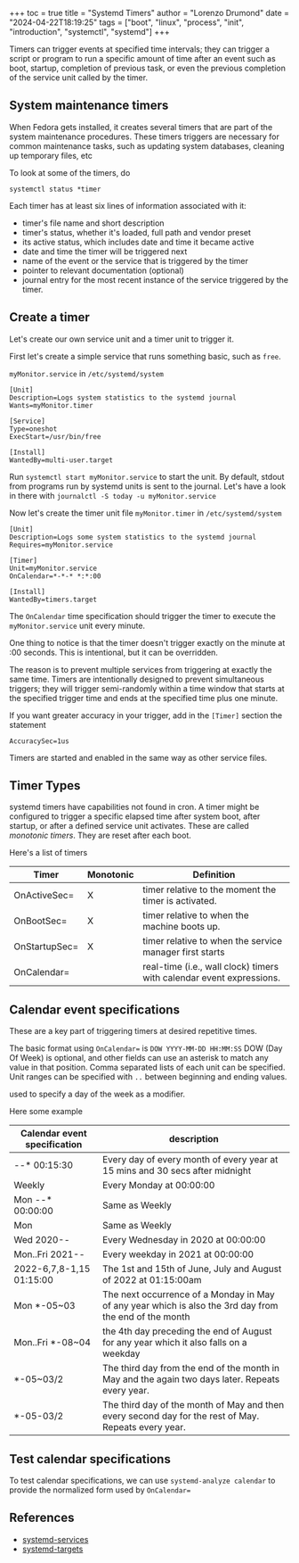 +++
toc = true
title = "Systemd Timers"
author = "Lorenzo Drumond"
date = "2024-04-22T18:19:25"
tags = ["boot",  "linux",  "process",  "init",  "introduction",  "systemctl",  "systemd"]
+++


Timers can trigger events at specified time intervals; they can trigger a
script or program to run a specific amount of time after an event such as
boot, startup, completion of previous task, or even the previous completion
of the service unit called by the timer.

## System maintenance timers
When Fedora gets installed, it creates several timers that are part of the system maintenance procedures. These timers triggers are necessary for common maintenance tasks, such as updating system databases, cleaning up temporary files, etc

To look at some of the timers, do
```
systemctl status *timer
```

Each timer has at least six lines of information associated with it:
- timer's file name and short description
- timer's status, whether it's loaded, full path and vendor preset
- its active status, which includes date and time it became active
- date and time the timer will be triggered next
- name of the event or the service that is triggered by the timer
- pointer to relevant documentation (optional)
- journal entry for the most recent instance of the service triggered by the timer.

## Create a timer
Let's create our own service unit and a timer unit to trigger it.

First let's create a simple service that runs something basic, such as `free`.

`myMonitor.service` in `/etc/systemd/system`
```
[Unit]
Description=Logs system statistics to the systemd journal
Wants=myMonitor.timer

[Service]
Type=oneshot
ExecStart=/usr/bin/free

[Install]
WantedBy=multi-user.target
```

Run `systemctl start myMonitor.service` to start the unit.
By default, stdout from programs run by systemd units is sent to the journal. Let's have a look in there with `journalctl -S today -u myMonitor.service`

Now let's create the timer unit file `myMonitor.timer` in `/etc/systemd/system`
```
[Unit]
Description=Logs some system statistics to the systemd journal
Requires=myMonitor.service

[Timer]
Unit=myMonitor.service
OnCalendar=*-*-* *:*:00

[Install]
WantedBy=timers.target
```

The `OnCalendar` time specification should trigger the timer to execute the `myMonitor.service` unit every minute.

One thing to notice is that the timer doesn't trigger exactly on the minute at :00 seconds. This is intentional, but it can be overridden.

The reason is to prevent multiple services from triggering at exactly the
same time. Timers are intentionally designed to prevent simultaneous
triggers; they will trigger semi-randomly within a time window that starts
at the specified trigger time and ends at the specified time plus one
minute.

If you want greater accuracy in your trigger, add in the `[Timer]` section the statement
```
AccuracySec=1us
```

Timers are started and enabled in the same way as other service files.

## Timer Types
systemd timers have capabilities not found in cron. A timer might be configured to trigger a specific elapsed time after system boot, after startup, or after a defined service unit activates. These are called _monotonic timers_. They are reset after each boot.

Here's a list of timers


| Timer              | Monotonic | Definition                                                                     |
|--------------------|-----------|--------------------------------------------------------------------------------|
| OnActiveSec=       | X         | timer relative to the moment the timer is activated.                           |
| OnBootSec=         | X         | timer relative to when the machine boots up.                                   |
| OnStartupSec=      | X         | timer relative to when the service manager first starts                        |
| OnCalendar=        |           | real-time (i.e., wall clock) timers with calendar event expressions.           |

## Calendar event specifications
These are a key part of triggering timers at desired repetitive times.

The basic format using `OnCalendar=` is `DOW YYYY-MM-DD HH:MM:SS`
DOW (Day Of Week) is optional, and other fields can use an asterisk to
match any value in that position. Comma separated lists of each unit can be
specified. Unit ranges can be specified with `..` between beginning and
ending values.

used to specify a day of the week as a modifier.

Here some example

| Calendar event specification | description                                                                                            |
|------------------------------|--------------------------------------------------------------------------------------------------------|
| *-*-* 00:15:30               | Every day of every month of every year at 15 mins and 30 secs after midnight                           |
| Weekly                       | Every Monday at 00:00:00                                                                               |
| Mon *-*-* 00:00:00           | Same as Weekly                                                                                         |
| Mon                          | Same as Weekly                                                                                         |
| Wed 2020-*-*                 | Every Wednesday in 2020 at 00:00:00                                                                    |
| Mon..Fri 2021-*-*            | Every weekday in 2021 at 00:00:00                                                                      |
| 2022-6,7,8-1,15 01:15:00     | The 1st and 15th of June, July and August of 2022 at 01:15:00am                                        |
| Mon *-05~03                  | The next occurrence of a Monday in May of any year which is also the 3rd day from the end of the month |
| Mon..Fri *-08~04             | the 4th day preceding the end of August for any year which it also falls on a weekday                  |
| *-05~03/2                    | The third day from the end of the month in May and the again two days later. Repeats every year.       |
| *-05-03/2                    | The third day of the month of May and then every second day for the rest of May. Repeats every year.   |

## Test calendar specifications
To test calendar specifications, we can use `systemd-analyze calendar` to provide the normalized form used by `OnCalendar=`

## References
- [systemd-services](/wiki/systemd-services/)
- [systemd-targets](/wiki/systemd-targets/)
